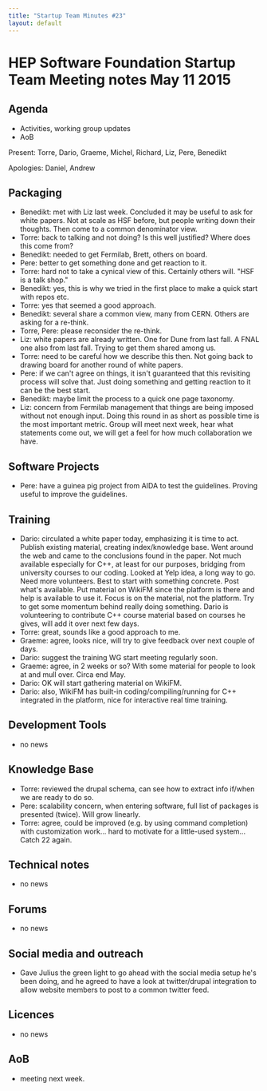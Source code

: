 ```yaml
---
title: "Startup Team Minutes #23"
layout: default
---
```


# HEP Software Foundation Startup Team Meeting notes May 11 2015

## Agenda

- Activities, working group updates
- AoB

Present: Torre, Dario, Graeme, Michel, Richard, Liz, Pere, Benedikt

Apologies:  Daniel, Andrew

## Packaging

- Benedikt: met with Liz last week. Concluded it may be useful to ask for white papers. Not at scale as HSF before, but people writing down their thoughts. Then come to a common denominator view.
- Torre: back to talking and not doing? Is this well justified? Where does this come from?
- Benedikt: needed to get Fermilab, Brett, others on board.
- Pere: better to get something done and get reaction to it.
- Torre: hard not to take a cynical view of this. Certainly others will. "HSF is a talk shop."
- Benedikt: yes, this is why we tried in the first place to make a quick start with repos etc.
- Torre: yes that seemed a good approach.
- Benedikt: several share a common view, many from CERN. Others are asking for a re-think.
- Torre, Pere: please reconsider the re-think.
- Liz: white papers are already written. One for Dune from last fall. A FNAL one also from last fall. Trying to get them shared among us.
- Torre: need to be careful how we describe this then. Not going back to drawing board for another round of white papers.
- Pere: if we can't agree on things, it isn't guaranteed that this revisiting process will solve that. Just doing something and getting reaction to it can be the best start.
- Benedikt: maybe limit the process to a quick one page taxonomy.
- Liz: concern from Fermilab management that things are being imposed without not enough input. Doing this round in as short as possible time is the most important metric. Group will meet next week, hear what statements come out, we will get a feel for how much collaboration we have.

## Software Projects

- Pere: have a guinea pig project from AIDA to test the guidelines. Proving useful to improve the guidelines.

## Training

- Dario: circulated a white paper today, emphasizing it is time to act. Publish existing material, creating index/knowledge base. Went around the web and came to the conclusions found in the paper. Not much available especially for C++, at least for our purposes, bridging from university courses to our coding. Looked at Yelp idea, a long way to go. Need more volunteers. Best to start with something concrete. Post what's available. Put material on WikiFM since the platform is there and help is available to use it. Focus is on the material, not the platform. Try to get some momentum behind really doing something. Dario is volunteering to contribute C++ course material based on courses he gives, will add it over next few days.
- Torre: great, sounds like a good approach to me.
- Graeme: agree, looks nice, will try to give feedback over next couple of days.
- Dario: suggest the training WG start meeting regularly soon.
- Graeme: agree, in 2 weeks or so? With some material for people to look at and mull over. Circa end May.
- Dario: OK will start gathering material on WikiFM.
- Dario: also, WikiFM has built-in coding/compiling/running for C++ integrated in the platform, nice for interactive real time training.

## Development Tools

- no news

## Knowledge Base

- Torre: reviewed the drupal schema, can see how to extract info if/when we are ready to do so.
- Pere: scalability concern, when entering software, full list of packages is presented (twice). Will grow linearly.
- Torre: agree, could be improved (e.g. by using command completion) with customization work... hard to motivate for a little-used system... Catch 22 again.

## Technical notes

- no news

## Forums

- no news

## Social media and outreach

- Gave Julius the green light to go ahead with the social media setup he's been doing, and he agreed to have a look at twitter/drupal integration to allow website members to post to a common twitter feed.

## Licences

- no news

## AoB

- meeting next week.
